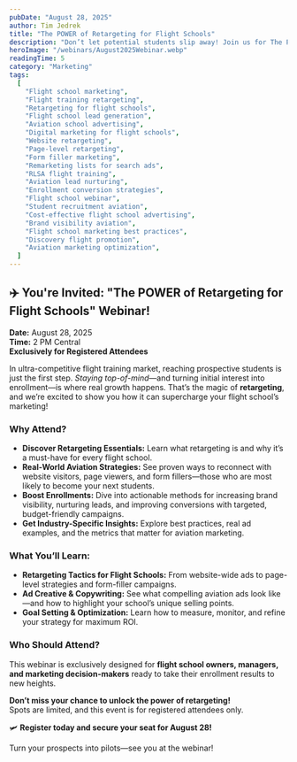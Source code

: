 ```yaml
---
pubDate: "August 28, 2025"
author: Tim Jedrek
title: "The POWER of Retargeting for Flight Schools"
description: "Don’t let potential students slip away! Join us for The POWER of Retargeting for Flight Schools, where we’ll dive into the strategies top-performing schools use to bring back interested prospects and convert them into enrolled students. Learn how to leverage retargeting across Google, Facebook, and Instagram to stay top-of-mind, nurture leads, and fill your classrooms faster."
heroImage: "/webinars/August2025Webinar.webp"
readingTime: 5
category: "Marketing"
tags:
  [
    "Flight school marketing",
    "Flight training retargeting",
    "Retargeting for flight schools",
    "Flight school lead generation",
    "Aviation school advertising",
    "Digital marketing for flight schools",
    "Website retargeting",
    "Page-level retargeting",
    "Form filler marketing",
    "Remarketing lists for search ads",
    "RLSA flight training",
    "Aviation lead nurturing",
    "Enrollment conversion strategies",
    "Flight school webinar",
    "Student recruitment aviation",
    "Cost-effective flight school advertising",
    "Brand visibility aviation",
    "Flight school marketing best practices",
    "Discovery flight promotion",
    "Aviation marketing optimization",
  ]
---
```


## ✈️ You're Invited: "The POWER of Retargeting for Flight Schools" Webinar!

**Date:** August 28, 2025  
**Time:** 2 PM Central  
**Exclusively for Registered Attendees**

In ultra-competitive flight training market, reaching prospective students is just the first step. _Staying top-of-mind_—and turning initial interest into enrollment—is where real growth happens. That’s the magic of **retargeting**, and we’re excited to show you how it can supercharge your flight school’s marketing!

### Why Attend?

- **Discover Retargeting Essentials:** Learn what retargeting is and why it’s a must-have for every flight school.
- **Real-World Aviation Strategies:** See proven ways to reconnect with website visitors, page viewers, and form fillers—those who are most likely to become your next students.
- **Boost Enrollments:** Dive into actionable methods for increasing brand visibility, nurturing leads, and improving conversions with targeted, budget-friendly campaigns.
- **Get Industry-Specific Insights:** Explore best practices, real ad examples, and the metrics that matter for aviation marketing.

### What You’ll Learn:

- **Retargeting Tactics for Flight Schools:** From website-wide ads to page-level strategies and form-filler campaigns.
- **Ad Creative & Copywriting:** See what compelling aviation ads look like—and how to highlight your school’s unique selling points.
- **Goal Setting & Optimization:** Learn how to measure, monitor, and refine your strategy for maximum ROI.

### Who Should Attend?

This webinar is exclusively designed for **flight school owners, managers, and marketing decision-makers** ready to take their enrollment results to new heights.

**Don’t miss your chance to unlock the power of retargeting!**  
Spots are limited, and this event is for registered attendees only.

🛩 **Register today and secure your seat for August 28!**

Turn your prospects into pilots—see you at the webinar!
